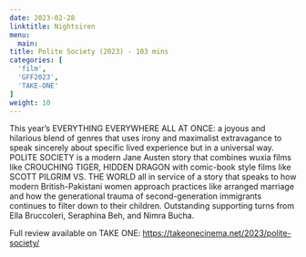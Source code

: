 ```yaml
---
date: 2023-02-28
linktitle: Nightsiren
menu:
  main:
title: Polite Society (2023) - 103 mins
categories: [
  'film',
  'GFF2023',
  'TAKE-ONE'
]
weight: 10
---
```


This year’s EVERYTHING EVERYWHERE ALL AT ONCE: a joyous and hilarious blend of genres that uses irony and maximalist extravagance to speak sincerely about specific lived experience but in a universal way. POLITE SOCIETY is a modern Jane Austen story that combines wuxia films like CROUCHING TIGER, HIDDEN DRAGON with comic-book style films like SCOTT PILGRIM VS. THE WORLD all in service of a story that speaks to how modern British-Pakistani women approach practices like arranged marriage and how the generational trauma of second-generation immigrants continues to filter down to their children. Outstanding supporting turns from Ella Bruccoleri, Seraphina Beh, and Nimra Bucha.

Full review available on TAKE ONE: https://takeonecinema.net/2023/polite-society/